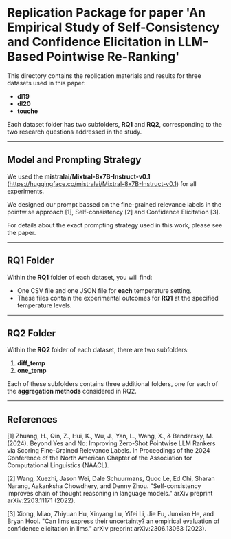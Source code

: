 # Replication Package for paper 'An Empirical Study of Self-Consistency and Confidence Elicitation in LLM-Based Pointwise Re-Ranking'


This directory contains the replication materials and results for three datasets used in this paper:

- **dl19**  
- **dl20**  
- **touche**

Each dataset folder has two subfolders, **RQ1** and **RQ2**, corresponding to the two research questions addressed in the study.

---

## Model and Prompting Strategy

We used the **mistralai/Mixtral-8x7B-Instruct-v0.1** (https://huggingface.co/mistralai/Mixtral-8x7B-Instruct-v0.1) for all experiments.  

We designed our prompt bassed on the fine-grained relevance labels in the pointwise approach [1], Self-consistency [2] and Confidence Elicitation [3].  

For details about the exact prompting strategy used in this work, please see the paper.

---

## RQ1 Folder

Within the **RQ1** folder of each dataset, you will find:

- One CSV file and one JSON file for **each** temperature setting.  
- These files contain the experimental outcomes for **RQ1** at the specified temperature levels.

---

## RQ2 Folder

Within the **RQ2** folder of each dataset, there are two subfolders:

1. **diff_temp**  
2. **one_temp**

Each of these subfolders contains three additional folders, one for each of the **aggregation methods** considered in RQ2. 


---

## References

[1] Zhuang, H., Qin, Z., Hui, K., Wu, J., Yan, L., Wang, X., & Bendersky, M. (2024). Beyond Yes and No: Improving Zero-Shot Pointwise LLM Rankers via Scoring Fine-Grained Relevance Labels. In Proceedings of the 2024 Conference of the North American Chapter of the Association for Computational Linguistics (NAACL).

[2] Wang, Xuezhi, Jason Wei, Dale Schuurmans, Quoc Le, Ed Chi, Sharan Narang, Aakanksha Chowdhery, and Denny Zhou. "Self-consistency improves chain of thought reasoning in language models." arXiv preprint arXiv:2203.11171 (2022).

[3] Xiong, Miao, Zhiyuan Hu, Xinyang Lu, Yifei Li, Jie Fu, Junxian He, and Bryan Hooi. "Can llms express their uncertainty? an empirical evaluation of confidence elicitation in llms." arXiv preprint arXiv:2306.13063 (2023).





